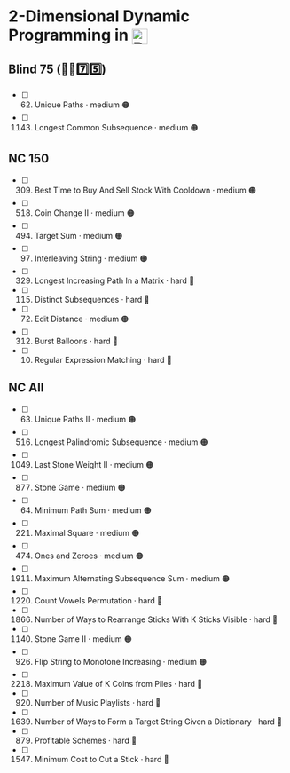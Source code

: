 # 2-Dimensional Dynamic Programming in <img src="https://upload.wikimedia.org/wikipedia/commons/thumb/c/c3/Python-logo-notext.svg/1869px-Python-logo-notext.svg.png" alt="Python Logo" style="height: 1em; width: auto; vertical-align: sub;">


## Blind 75 (🧑‍🦯7️⃣5️⃣)
- [ ] 62. Unique Paths · medium 🟠
- [ ] 1143. Longest Common Subsequence · medium 🟠

## NC 150
- [ ] 309. Best Time to Buy And Sell Stock With Cooldown · medium 🟠
- [ ] 518. Coin Change II · medium 🟠
- [ ] 494. Target Sum · medium 🟠
- [ ] 97. Interleaving String · medium 🟠
- [ ] 329. Longest Increasing Path In a Matrix · hard 🔴
- [ ] 115. Distinct Subsequences · hard 🔴
- [ ] 72. Edit Distance · medium 🟠
- [ ] 312. Burst Balloons · hard 🔴
- [ ] 10. Regular Expression Matching · hard 🔴

## NC All
- [ ] 63. Unique Paths II · medium 🟠
- [ ] 516. Longest Palindromic Subsequence · medium 🟠
- [ ] 1049. Last Stone Weight II · medium 🟠
- [ ] 877. Stone Game · medium 🟠
- [ ] 64. Minimum Path Sum · medium 🟠
- [ ] 221. Maximal Square · medium 🟠
- [ ] 474. Ones and Zeroes · medium 🟠
- [ ] 1911. Maximum Alternating Subsequence Sum · medium 🟠
- [ ] 1220. Count Vowels Permutation · hard 🔴
- [ ] 1866. Number of Ways to Rearrange Sticks With K Sticks Visible · hard 🔴
- [ ] 1140. Stone Game II · medium 🟠
- [ ] 926. Flip String to Monotone Increasing · medium 🟠
- [ ] 2218. Maximum Value of K Coins from Piles · hard 🔴
- [ ] 920. Number of Music Playlists · hard 🔴
- [ ] 1639. Number of Ways to Form a Target String Given a Dictionary · hard 🔴
- [ ] 879. Profitable Schemes · hard 🔴
- [ ] 1547. Minimum Cost to Cut a Stick · hard 🔴